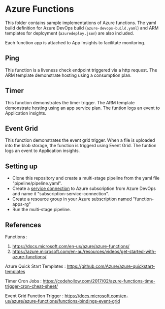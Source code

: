# Azure Functions

This folder contains sample implementations of Azure functions. The yaml build definition for Azure DevOps build (`azure-devops-build.yaml`) and ARM templates for deployment (`azuredeploy.json`) are also included.

Each function app is attached to App Insights to facilitate monitoring.

## Ping

This function is a liveness check endpoint triggered via a http request. The ARM template demonstrate hosting using a consumption plan.

## Timer

This function demonstrates the timer trigger. The ARM template demonstrate hosting using an app service plan. The funtion logs an event to Application insights.

## Event Grid

This function demonstrates the event grid trigger. When a file is uploaded into the blob storage, the function is triggerd using Event Grid. The funtion logs an event to Application insights.


## Setting up

* Clone this repository and create a multi-stage pipeline from the yaml file "pipeline/pipeline.yaml".
* Create a [service connection](https://docs.microsoft.com/en-us/azure/devops/pipelines/library/connect-to-azure?view=azdevops) to Azure subscription from Azure DevOps and name it "subscription-service-connection".
* Create a resource group in your Azure subscription named "function-apps-rg"
* Run the multi-stage pipeline.
   
## References

Functions : 
1. https://docs.microsoft.com/en-us/azure/azure-functions/
2. https://azure.microsoft.com/en-au/resources/videos/get-started-with-azure-functions/
 

Azure Quick Start Templates : https://github.com/Azure/azure-quickstart-templates

Timer Cron Jobs : https://codehollow.com/2017/02/azure-functions-time-trigger-cron-cheat-sheet/

Event Grid Function Trigger : https://docs.microsoft.com/en-us/azure/azure-functions/functions-bindings-event-grid

